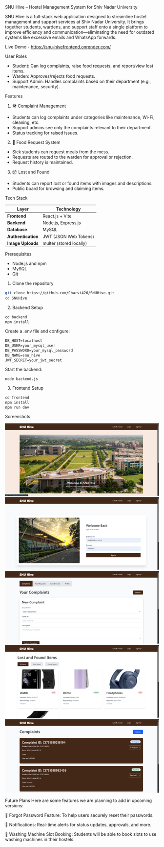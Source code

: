 SNU Hive – Hostel Management System for Shiv Nadar University

SNU Hive is a full-stack web application designed to streamline hostel management and support services at Shiv Nadar University. It brings together students, wardens, and support staff onto a single platform to improve efficiency and communication—eliminating the need for outdated systems like excessive emails and WhatsApp forwards.

Live Demo - https://snu-hivefrontend.onrender.com/

User Roles

- Student: Can log complaints, raise food requests, and report/view lost items.
- Warden: Approves/rejects food requests.
- Support Admin: Handles complaints based on their department (e.g., maintenance, security).

Features

1. 🛠 Complaint Management
- Students can log complaints under categories like maintenance, Wi-Fi, cleaning, etc.
- Support admins see only the complaints relevant to their department.
- Status tracking for raised issues.

2. 🍱 Food Request System
- Sick students can request meals from the mess.
- Requests are routed to the warden for approval or rejection.
- Request history is maintained.

3. 📦 Lost and Found
- Students can report lost or found items with images and descriptions.
- Public board for browsing and claiming items.

Tech Stack

| Layer           | Technology                         |
|----------------|-------------------------------------|
| **Frontend**    | React.js + Vite                    |
| **Backend**     | Node.js, Express.js                |
| **Database**    | MySQL                              |
| **Authentication** | JWT (JSON Web Tokens)           |
| **Image Uploads** | multer (stored locally)          |

Prerequisites

- Node.js and npm
- MySQL
- Git

1. Clone the repository
```bash
git clone https://github.com/Charvi426/SNUHive.git
cd SNUHive
```
2. Backend Setup
```
cd backend
npm install
```

Create a .env file and configure:

```
DB_HOST=localhost
DB_USER=your_mysql_user
DB_PASSWORD=your_mysql_password
DB_NAME=snu_hive
JWT_SECRET=your_jwt_secret
```

Start the backend:
```
node backend.js
```

3. Frontend Setup
```
cd frontend
npm install
npm run dev
```
Screenshots

![Homepage](Images/HomePage.png)
![Login Page](Images/LoginPage.png)
![Student Dashboard](Images/StudentDshboard.png)
![Lost and Found](Images/Lost&Found.png)
![Support Admin Dashboard](Images/SupportAdminDashboard.png)


Future Plans
Here are some features we are planning to add in upcoming versions:

🔐 Forgot Password Feature:
To help users securely reset their passwords.

🔔 Notifications:
Real-time alerts for status updates, approvals, and more.

🧺 Washing Machine Slot Booking:
Students will be able to book slots to use washing machines in their hostels.

